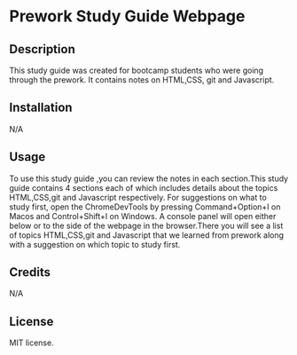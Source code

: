 # Prework Study Guide Webpage


## Description


This study guide was created for bootcamp students who were going through the prework. It contains notes on HTML,CSS, git and Javascript.  


## Installation


N/A


## Usage


To use this study guide ,you can review the notes in each section.This study guide contains 4 sections each of which includes details about the topics HTML,CSS,git and Javascript respectively. For suggestions on what to study first, open the ChromeDevTools by pressing Command+Option+I on Macos and Control+Shift+I on Windows. A console panel will open either below or to the side of the webpage in the browser.There you will see a list of topics HTML,CSS,git and Javascript that we learned from prework along with a suggestion on which topic to study first.


## Credits


N/A


## License


MIT license.

